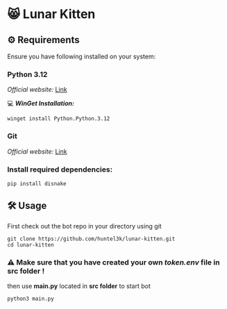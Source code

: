 # 😸 Lunar Kitten
## ⚙️ Requirements
Ensure you have following installed on your system:
### Python 3.12
*Official website:*
[Link](https://www.python.org/downloads/windows/)

💻 ***WinGet Installation:***
```
winget install Python.Python.3.12
```

### Git

*Official website:*
[Link](https://git-scm.com/download/win)

### Install required dependencies:
```
pip install disnake
```


## 🛠️ Usage

First check out the bot repo in your directory using git

```
git clone https://github.com/huntel3k/lunar-kitten.git
cd lunar-kitten
```
### ⚠️ Make sure that you have created your own *token.env* file in src folder !

then use **main.py** located in **src folder** to start bot

```
python3 main.py
```
